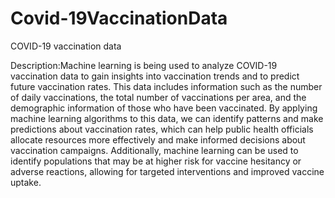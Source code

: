 # Covid-19VaccinationData
COVID-19 vaccination data


Description:Machine learning is being used to analyze COVID-19 vaccination data to gain insights into vaccination trends and to predict future vaccination rates. This data includes information such as the number of daily vaccinations, the total number of vaccinations per area, and the demographic information of those who have been vaccinated. By applying machine learning algorithms to this data, we can identify patterns and make predictions about vaccination rates, which can help public health officials allocate resources more effectively and make informed decisions about vaccination campaigns. Additionally, machine learning can be used to identify populations that may be at higher risk for vaccine hesitancy or adverse reactions, allowing for targeted interventions and improved vaccine uptake.
